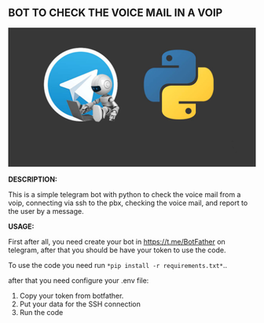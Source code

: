 ## ******BOT TO CHECK THE VOICE MAIL IN A VOIP******

![header](https://raw.githubusercontent.com/danher0310/check_vm_bot/main/img/pythonbot.jpg)

**DESCRIPTION:**

This is a simple telegram bot with python to check the voice mail from a voip, connecting via ssh to the pbx, checking the voice mail, and report to the user by a message.

**USAGE:**

First after all, you need create your bot in https://t.me/BotFather on telegram, after that you should be have your token to use the code.

To use the code you need run `*pip install -r requirements.txt*`.. 

after that you need configure your .env file:

1. Copy your token from botfather.
2. Put your data for the SSH connection 
3. Run the code


